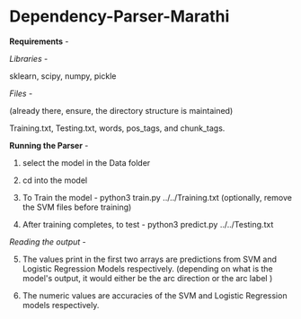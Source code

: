 # Dependency-Parser-Marathi

**Requirements** - 

_Libraries_ -

sklearn, scipy, numpy, pickle

_Files_ -

(already there, ensure, the directory structure is maintained)

Training.txt, Testing.txt, words, pos_tags, and chunk_tags.


**Running the Parser** - 


1. select the model in the Data folder

2. cd into the model

3. To Train the model - python3 train.py ../../Training.txt (optionally, remove the SVM files before training)

4. After training completes, to test - python3 predict.py ../../Testing.txt


_Reading the output_ -

5. The values print in the first two arrays are predictions from SVM and Logistic Regression Models respectively. (depending on what is the model's output, it would either be the arc direction or the arc label )

6. The numeric values are accuracies of the SVM and Logistic Regression models respectively.
